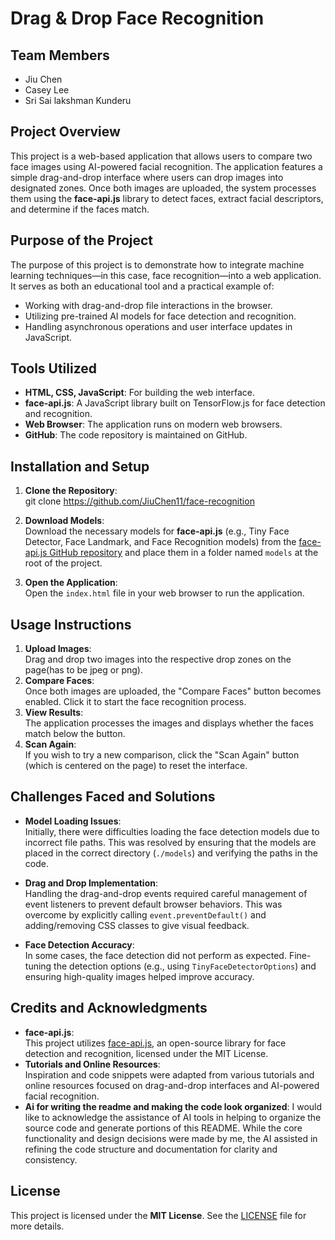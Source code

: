 # Drag & Drop Face Recognition

## Team Members
- Jiu Chen  
- Casey Lee
- Sri Sai lakshman Kunderu

## Project Overview
This project is a web-based application that allows users to compare two face images using AI-powered facial recognition. The application features a simple drag-and-drop interface where users can drop images into designated zones. Once both images are uploaded, the system processes them using the **face-api.js** library to detect faces, extract facial descriptors, and determine if the faces match.

## Purpose of the Project
The purpose of this project is to demonstrate how to integrate machine learning techniques—in this case, face recognition—into a web application. It serves as both an educational tool and a practical example of:
- Working with drag-and-drop file interactions in the browser.
- Utilizing pre-trained AI models for face detection and recognition.
- Handling asynchronous operations and user interface updates in JavaScript.

## Tools Utilized
- **HTML, CSS, JavaScript**: For building the web interface.
- **face-api.js**: A JavaScript library built on TensorFlow.js for face detection and recognition.
- **Web Browser**: The application runs on modern web browsers.
- **GitHub**: The code repository is maintained on GitHub.

## Installation and Setup
1. **Clone the Repository**:  
  git clone https://github.com/JiuChen11/face-recognition

2. **Download Models**:  
   Download the necessary models for **face-api.js** (e.g., Tiny Face Detector, Face Landmark, and Face Recognition models) from the [face-api.js GitHub repository](https://github.com/justadudewhohacks/face-api.js) and place them in a folder named `models` at the root of the project.
3. **Open the Application**:  
   Open the `index.html` file in your web browser to run the application.

## Usage Instructions
1. **Upload Images**:  
   Drag and drop two images into the respective drop zones on the page(has to be jpeg or png).
2. **Compare Faces**:  
   Once both images are uploaded, the "Compare Faces" button becomes enabled. Click it to start the face recognition process.
3. **View Results**:  
   The application processes the images and displays whether the faces match below the button.
4. **Scan Again**:  
   If you wish to try a new comparison, click the "Scan Again" button (which is centered on the page) to reset the interface.

## Challenges Faced and Solutions
- **Model Loading Issues**:  
  Initially, there were difficulties loading the face detection models due to incorrect file paths. This was resolved by ensuring that the models are placed in the correct directory (`./models`) and verifying the paths in the code.
  
- **Drag and Drop Implementation**:  
  Handling the drag-and-drop events required careful management of event listeners to prevent default browser behaviors. This was overcome by explicitly calling `event.preventDefault()` and adding/removing CSS classes to give visual feedback.
  
- **Face Detection Accuracy**:  
  In some cases, the face detection did not perform as expected. Fine-tuning the detection options (e.g., using `TinyFaceDetectorOptions`) and ensuring high-quality images helped improve accuracy.

## Credits and Acknowledgments
- **face-api.js**:  
  This project utilizes [face-api.js](https://github.com/justadudewhohacks/face-api.js), an open-source library for face detection and recognition, licensed under the MIT License.  
- **Tutorials and Online Resources**:  
  Inspiration and code snippets were adapted from various tutorials and online resources focused on drag-and-drop interfaces and AI-powered facial recognition.
- **Ai for writing the readme and making the code look organized**:
  I would like to acknowledge the assistance of AI tools in helping to organize the source code and generate portions of this README. While the core functionality and design decisions were made by me, the AI assisted in refining the code structure and documentation for clarity and consistency.

## License
This project is licensed under the **MIT License**. See the [LICENSE](LICENSE) file for more details.
